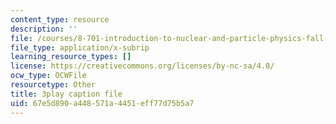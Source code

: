 ```yaml
---
content_type: resource
description: ''
file: /courses/8-701-introduction-to-nuclear-and-particle-physics-fall-2020/67e5d890a448571a4451eff77d75b5a7_pCoDwHg5Vh8.srt
file_type: application/x-subrip
learning_resource_types: []
license: https://creativecommons.org/licenses/by-nc-sa/4.0/
ocw_type: OCWFile
resourcetype: Other
title: 3play caption file
uid: 67e5d890-a448-571a-4451-eff77d75b5a7
---
```

